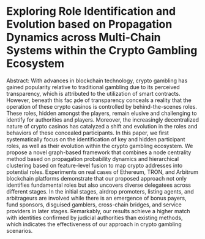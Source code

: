 # Exploring Role Identification and Evolution based on Propagation Dynamics across Multi-Chain Systems within the Crypto Gambling Ecosystem

Abstract: With advances in blockchain technology, crypto gambling has gained popularity relative to traditional gambling due to its perceived transparency, which is attributed to the utilization of smart contracts. However, beneath this fac ̧ade of transparency conceals a reality that the operation of these crypto casinos is controlled by behind-the-scenes roles. These roles, hidden amongst the players, remain elusive and challenging to identify for authorities and players. Moreover, the increasingly decentralized nature of crypto casinos has catalyzed a shift and evolution in the roles and behaviors of these concealed participants. In this paper, we first systematically focus on the identification of key and hidden participant roles, as well as their evolution within the crypto gambling ecosystem. We propose a novel graph-based framework that combines a node centrality method based on propagation probability dynamics and hierarchical clustering based on feature-level fusion to map crypto addresses into potential roles. Experiments on real cases of Ethereum, TRON, and Arbitrum blockchain platforms demonstrate that our proposed approach not only identifies fundamental roles but also uncovers diverse delegatees across different stages. In the initial stages, airdrop promoters, listing agents, and arbitrageurs are involved while there is an emergence of bonus payers, fund sponsors, disguised gamblers, cross-chain bridges, and service providers in later stages. Remarkably, our results achieve a higher match with identities confirmed by judicial authorities than existing methods, which indicates the effectiveness of our approach in crypto gambling scenarios.
